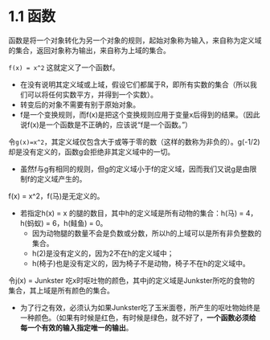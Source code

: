# 1.1 函数
函数是将一个对象转化为另一个对象的规则，起始对象称为输入，来自称为定义域的集合，返回对象称为输出，来自称为上域的集合。  
  
`f(x) = x^2`  这就定义了一个函数f。  
- 在没有说明其定义域或上域，假设它们都属于R，即所有实数的集合（所以我们可以将任何实数平方，并得到一个实数）。  
- 转变后的对象不需要有别于原始对象。  
- f是一个变换规则，而f(x)是把这个变换规则应用于变量x后得到的结果。（因此说f(x)是一个函数是不正确的，应该说“f是一个函数。”）  
  
令`g(x)=x^2`，其定义域仅包含大于或等于零的数（这样的数称为非负的）。g(-1/2)却是没有定义的，函数g会拒绝非其定义域中的一切。  
- 虽然f与g有相同的规则，但g的定义域小于f的定义域，因而我们又说g是由限制f的定义域产生的。  
  
f(x) = x^2，f(马)是无定义的。  
- 若指定h(x) = x 的腿的数目，其中h的定义域是所有动物的集合：h(马) = 4，h(蚂蚁) = 6，h(鲑鱼) = 0。  
    - 因为动物腿的数量不会是负数或分数，所以h的上域可以是所有非负整数的集合。  
    - h(2)是没有定义的，因为2不在h的定义域中；  
    - h(椅子)也是没有定义的，因为椅子不是动物，椅子不在h的定义域中。  
  
令j(x) = Junkster 吃x时呕吐物的颜色，其中j的定义域是Junkster所吃的食物的集合，其上域是所有颜色的集合。  
- 为了行之有效，必须认为如果Junkster吃了玉米面卷，所产生的呕吐物始终是一种颜色。（如果有时候是红色，有时候是绿色，就不好了，**一个函数必须给每一个有效的输入指定唯一的输出**。